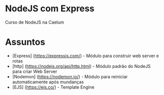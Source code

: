 # NodeJS com Express
Curso de NodeJS na Caelum

# Assuntos
* [Express] (https://expressjs.com/) - Módulo para construir web server e rotas
* [http] (https://nodejs.org/api/http.html) - Módulo padrão do NodeJS para criar Web Server
* [Nodemon] (https://nodemon.io/) - Módulo para reiniciar automaticamente após mundanças
* [EJS] (https://ejs.co/) - Template Engine